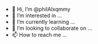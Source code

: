 - 👋 Hi, I’m @philAIxqmmy
- 👀 I’m interested in ...
- 🌱 I’m currently learning ...
- 💞️ I’m looking to collaborate on ...
- 📫 How to reach me ...

<!---
philAIxqmmy/philAIxqmmy is a ✨ special ✨ repository because its `README.md` (this file) appears on your GitHub profile.
You can click the Preview link to take a look at your changes.
--->
